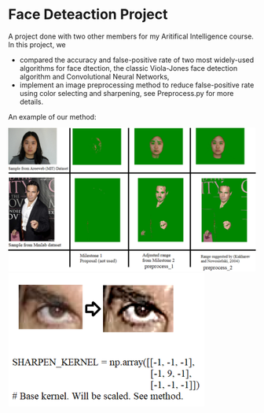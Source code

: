 # Face Deteaction Project
A project done with two other members for my Aritifical Intelligence course.
In this project, we 
* compared the accuracy and false-positive rate of two most widely-used algorithms for face dtection, the classic Viola-Jones face detection algorithm and Convolutional Neural Networks,
* implement an image preprocessing method to reduce false-positive rate using color selecting and sharpening, see Preprocess.py for more details.

An example of our method:

<img src="/7.png" alt="drawing" width="600"/>
<img src="/9.png" alt="drawing" width="400"/>
